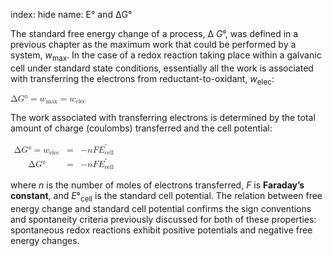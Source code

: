 index: hide
name: E° and ΔG°

The standard free energy change of a process, Δ *G*°, was defined in a previous chapter as the maximum work that could be performed by a system,  *w*<sub>max</sub>. In the case of a redox reaction taking place within a galvanic cell under standard state conditions, essentially all the work is associated with transferring the electrons from reductant-to-oxidant,  *w*<sub>elec</sub>:

<math xmlns:q="http://cnx.rice.edu/qml/1.0" xmlns:m="http://www.w3.org/1998/Math/MathML" xmlns:bib="http://bibtexml.sf.net/" xmlns:md="http://cnx.rice.edu/mdml" xmlns="http://cnx.rice.edu/cnxml"><mrow><mtext>Δ</mtext><mi>G</mi><mtext>°</mtext><mo>=</mo><msub><mi>w</mi><mrow><mtext>max</mtext></mrow></msub><mo>=</mo><msub><mi>w</mi><mrow><mtext>elec</mtext></mrow></msub></mrow></math>

The work associated with transferring electrons is determined by the total amount of charge (coulombs) transferred and the cell potential:

<math xmlns:q="http://cnx.rice.edu/qml/1.0" xmlns:m="http://www.w3.org/1998/Math/MathML" xmlns:bib="http://bibtexml.sf.net/" xmlns:md="http://cnx.rice.edu/mdml" xmlns="http://cnx.rice.edu/cnxml"><mrow><mtable><mtr><mtd columnalign="right"><mrow><mtext>Δ</mtext><mi>G</mi><mtext>°</mtext><mo>=</mo><msub><mi>w</mi><mrow><mtext>elec</mtext></mrow></msub></mrow></mtd><mtd columnalign="left"><mo>=</mo></mtd><mtd columnalign="left"><mrow><mtext>−</mtext><mi>n</mi><mi>F</mi><msubsup><mi>E</mi><mrow><mtext>cell</mtext></mrow><mtext>°</mtext></msubsup></mrow></mtd></mtr><mtr><mtd columnalign="right"><mrow><mtext>Δ</mtext><mi>G</mi><mtext>°</mtext></mrow></mtd><mtd columnalign="left"><mo>=</mo></mtd><mtd columnalign="left"><mrow><mtext>−</mtext><mi>n</mi><mi>F</mi><msubsup><mi>E</mi><mrow><mtext>cell</mtext></mrow><mtext>°</mtext></msubsup></mrow></mtd></mtr></mtable></mrow></math>

where  *n* is the number of moles of electrons transferred,  *F* is  **Faraday’s constant**, and  *E*°<sub>cell</sub> is the standard cell potential. The relation between free energy change and standard cell potential confirms the sign conventions and spontaneity criteria previously discussed for both of these properties: spontaneous redox reactions exhibit positive potentials and negative free energy changes.
